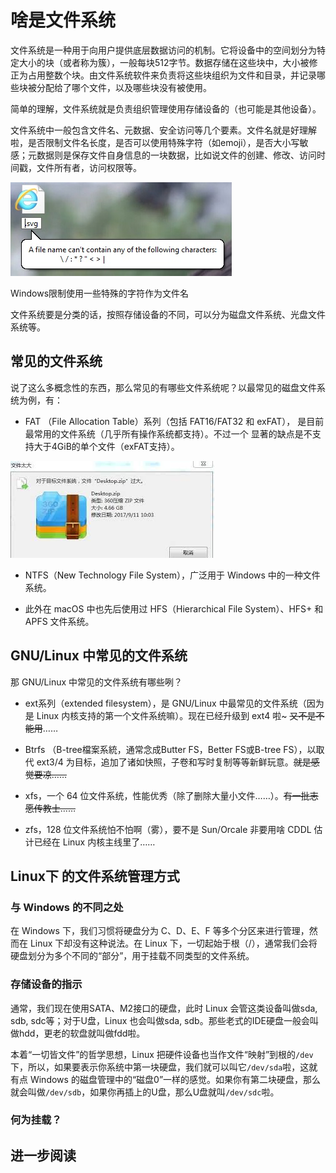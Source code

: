 # 啥是文件系统

文件系统是一种用于向用户提供底层数据访问的机制。它将设备中的空间划分为特定大小的块（或者称为簇），一般每块512字节。数据存储在这些块中，大小被修正为占用整数个块。由文件系统软件来负责将这些块组织为文件和目录，并记录哪些块被分配给了哪个文件，以及哪些块没有被使用。

简单的理解，文件系统就是负责组织管理使用存储设备的（也可能是其他设备）。

文件系统中一般包含文件名、元数据、安全访问等几个要素。文件名就是好理解啦，是否限制文件名长度，是否可以使用特殊字符（如emoji），是否大小写敏感；元数据则是保存文件自身信息的一块数据，比如说文件的创建、修改、访问时间戳，文件所有者，访问权限等。

![](/assets/filesystem/windows_bad_filename.jpg)

Windows限制使用一些特殊的字符作为文件名

文件系统要是分类的话，按照存储设备的不同，可以分为磁盘文件系统、光盘文件系统等。

## 常见的文件系统
说了这么多概念性的东西，那么常见的有哪些文件系统呢？以最常见的磁盘文件系统为例，有：

* FAT （File Allocation Table）系列（包括 FAT16/FAT32 和 exFAT），
是目前最常用的文件系统（几乎所有操作系统都支持）。不过一个
显著的缺点是不支持大于4GiB的单个文件（exFAT支持）。

![](/assets/filesystem/fat32_4gb.jpg)

* NTFS（New Technology File System），广泛用于 Windows 中的一种文件系统。

* 此外在 macOS 中也先后使用过 HFS（Hierarchical File System）、HFS+ 和 APFS 文件系统。

## GNU/Linux 中常见的文件系统
那 GNU/Linux 中常见的文件系统有哪些咧？

* ext系列（extended filesystem），是 GNU/Linux 中最常见的文件系统（因为是 Linux 内核支持的第一个文件系统嘛）。现在已经升级到 ext4 啦~ <s>又不是不能用</s>……

* Btrfs （B-tree檔案系統，通常念成Butter FS，Better FS或B-tree FS），以取代 ext3/4 为目标，追加了诸如快照，子卷和写时复制等等新鲜玩意。<s>就是感觉要凉……</s>

* xfs，一个 64 位文件系统，性能优秀（除了删除大量小文件……）。<s>有一批志愿传教士……</s>

* zfs，128 位文件系统怕不怕啊（雾），要不是 Sun/Orcale 非要用啥 CDDL 估计已经在 Linux 内核主线里了……

## Linux下 的文件系统管理方式

### 与 Windows 的不同之处

在 Windows 下，我们习惯将硬盘分为 C、D、E、F 等多个分区来进行管理，然而在 Linux 下却没有这种说法。在 Linux 下，一切起始于根（/），通常我们会将硬盘划分为多个不同的“部分”，用于挂载不同类型的文件系统。

### 存储设备的指示

通常，我们现在使用SATA、M2接口的硬盘，此时 Linux 会管这类设备叫做sda, sdb, sdc等；对于U盘，Linux 也会叫做sda, sdb。那些老式的IDE硬盘一般会叫做hdd，更老的软盘就叫做fdd啦。


本着“一切皆文件”的哲学思想，Linux 把硬件设备也当作文件“映射”到根的`/dev`下，所以，如果要表示你系统中第一块硬盘，我们就可以叫它`/dev/sda`啦，这就有点 Windows 的磁盘管理中的“磁盘0”一样的感觉。如果你有第二块硬盘，那么就会叫做`/dev/sdb`，如果你再插上的U盘，那么U盘就叫`/dev/sdc`啦。

### 何为挂载？



## 进一步阅读
